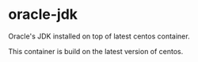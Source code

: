 # oracle-jdk

Oracle's JDK installed on top of latest centos container.

This container is build on the latest version of centos.
